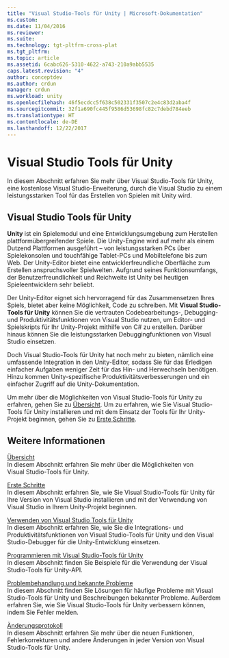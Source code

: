 ```yaml
---
title: "Visual Studio-Tools für Unity | Microsoft-Dokumentation"
ms.custom: 
ms.date: 11/04/2016
ms.reviewer: 
ms.suite: 
ms.technology: tgt-pltfrm-cross-plat
ms.tgt_pltfrm: 
ms.topic: article
ms.assetid: 6cabc626-5310-4622-a743-210a9abb5535
caps.latest.revision: "4"
author: conceptdev
ms.author: crdun
manager: crdun
ms.workload: unity
ms.openlocfilehash: 46f5ecdcc5f638c502331f3507c2e4c83d2aba4f
ms.sourcegitcommit: 32f1a690fc445f9586d53698fc82c7debd784eeb
ms.translationtype: HT
ms.contentlocale: de-DE
ms.lasthandoff: 12/22/2017
---
```

# <a name="visual-studio-tools-for-unity"></a>Visual Studio Tools für Unity
In diesem Abschnitt erfahren Sie mehr über Visual Studio-Tools für Unity, eine kostenlose Visual Studio-Erweiterung, durch die Visual Studio zu einem leistungsstarken Tool für das Erstellen von Spielen mit Unity wird.  

## <a name="visual-studio-tools-for-unity"></a>Visual Studio Tools für Unity  
 **Unity** ist ein Spielemodul und eine Entwicklungsumgebung zum Herstellen plattformübergreifender Spiele. Die Unity-Engine wird auf mehr als einem Dutzend Plattformen ausgeführt – von leistungsstarken PCs über Spielekonsolen und touchfähige Tablet-PCs und Mobiltelefone bis zum Web. Der Unity-Editor bietet eine entwicklerfreundliche Oberfläche zum Erstellen anspruchsvoller Spielwelten. Aufgrund seines Funktionsumfangs, der Benutzerfreundlichkeit und Reichweite ist Unity bei heutigen Spieleentwicklern sehr beliebt.  

 Der Unity-Editor eignet sich hervorragend für das Zusammensetzen Ihres Spiels, bietet aber keine Möglichkeit, Code zu schreiben. Mit **Visual Studio-Tools für Unity** können Sie die vertrauten Codebearbeitungs-, Debugging- und Produktivitätsfunktionen von Visual Studio nutzen, um Editor- und Spielskripts für Ihr Unity-Projekt mithilfe von C# zu erstellen. Darüber hinaus können Sie die leistungsstarken Debuggingfunktionen von Visual Studio einsetzen.  

 Doch Visual Studio-Tools für Unity hat noch mehr zu bieten, nämlich eine umfassende Integration in den Unity-Editor, sodass Sie für das Erledigen einfacher Aufgaben weniger Zeit für das Hin- und Herwechseln benötigen. Hinzu kommen Unity-spezifische Produktivitätsverbesserungen und ein einfacher Zugriff auf die Unity-Dokumentation.  

 Um mehr über die Möglichkeiten von Visual Studio-Tools für Unity zu erfahren, gehen Sie zu [Übersicht](../cross-platform/overview-of-visual-studio-tools-for-unity.md). Um zu erfahren, wie Sie Visual Studio-Tools für Unity installieren und mit dem Einsatz der Tools für Ihr Unity-Projekt beginnen, gehen Sie zu [Erste Schritte](../cross-platform/getting-started-with-visual-studio-tools-for-unity.md).  

## <a name="more-in-this-section"></a>Weitere Informationen  
 [Übersicht](../cross-platform/overview-of-visual-studio-tools-for-unity.md)  
 In diesem Abschnitt erfahren Sie mehr über die Möglichkeiten von Visual Studio-Tools für Unity.  

 [Erste Schritte](../cross-platform/getting-started-with-visual-studio-tools-for-unity.md)  
 In diesem Abschnitt erfahren Sie, wie Sie Visual Studio-Tools für Unity für Ihre Version von Visual Studio installieren und mit der Verwendung von Visual Studio in Ihrem Unity-Projekt beginnen.  

 [Verwenden von Visual Studio Tools für Unity](../cross-platform/using-visual-studio-tools-for-unity.md)  
 In diesem Abschnitt erfahren Sie, wie Sie die Integrations- und Produktivitätsfunktionen von Visual Studio-Tools für Unity und den Visual Studio-Debugger für die Unity-Entwicklung einsetzen.  

 [Programmieren mit Visual Studio-Tools für Unity](../cross-platform/programming-visual-studio-tools-for-unity.md)  
 In diesem Abschnitt finden Sie Beispiele für die Verwendung der Visual Studio-Tools für Unity-API.  

 [Problembehandlung und bekannte Probleme](../cross-platform/troubleshooting-and-known-issues-visual-studio-tools-for-unity.md)  
 In diesem Abschnitt finden Sie Lösungen für häufige Probleme mit Visual Studio-Tools für Unity und Beschreibungen bekannter Probleme. Außerdem erfahren Sie, wie Sie Visual Studio-Tools für Unity verbessern können, indem Sie Fehler melden.  

 [Änderungsprotokoll](../cross-platform/change-log-visual-studio-tools-for-unity.md)  
 In diesem Abschnitt erfahren Sie mehr über die neuen Funktionen, Fehlerkorrekturen und andere Änderungen in jeder Version von Visual Studio-Tools für Unity.
